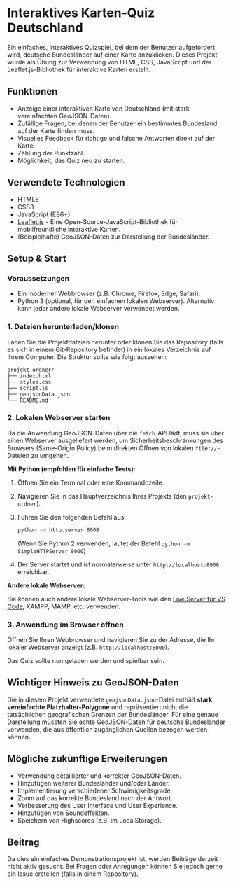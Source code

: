 # Interaktives Karten-Quiz Deutschland

Ein einfaches, interaktives Quizspiel, bei dem der Benutzer aufgefordert wird, deutsche Bundesländer auf einer Karte anzuklicken. Dieses Projekt wurde als Übung zur Verwendung von HTML, CSS, JavaScript und der Leaflet.js-Bibliothek für interaktive Karten erstellt.

## Funktionen

*   Anzeige einer interaktiven Karte von Deutschland (mit stark vereinfachten GeoJSON-Daten).
*   Zufällige Fragen, bei denen der Benutzer ein bestimmtes Bundesland auf der Karte finden muss.
*   Visuelles Feedback für richtige und falsche Antworten direkt auf der Karte.
*   Zählung der Punktzahl.
*   Möglichkeit, das Quiz neu zu starten.

## Verwendete Technologien

*   HTML5
*   CSS3
*   JavaScript (ES6+)
*   [Leaflet.js](https://leafletjs.com/) - Eine Open-Source-JavaScript-Bibliothek für mobilfreundliche interaktive Karten.
*   (Beispielhafte) GeoJSON-Daten zur Darstellung der Bundesländer.

## Setup & Start

### Voraussetzungen

*   Ein moderner Webbrowser (z.B. Chrome, Firefox, Edge, Safari).
*   Python 3 (optional, für den einfachen lokalen Webserver). Alternativ kann jeder andere lokale Webserver verwendet werden.

### 1. Dateien herunterladen/klonen

Laden Sie die Projektdateien herunter oder klonen Sie das Repository (falls es sich in einem Git-Repository befindet) in ein lokales Verzeichnis auf Ihrem Computer.
Die Struktur sollte wie folgt aussehen:

```
projekt-ordner/
├── index.html
├── styles.css
├── script.js
├── geojsonData.json
└── README.md
```

### 2. Lokalen Webserver starten

Da die Anwendung GeoJSON-Daten über die `fetch`-API lädt, muss sie über einen Webserver ausgeliefert werden, um Sicherheitsbeschränkungen des Browsers (Same-Origin Policy) beim direkten Öffnen von lokalen `file://`-Dateien zu umgehen.

**Mit Python (empfohlen für einfache Tests):**

1.  Öffnen Sie ein Terminal oder eine Kommandozeile.
2.  Navigieren Sie in das Hauptverzeichnis Ihres Projekts (den `projekt-ordner`).
3.  Führen Sie den folgenden Befehl aus:

    ```bash
    python -m http.server 8000
    ```

    (Wenn Sie Python 2 verwenden, lautet der Befehl `python -m SimpleHTTPServer 8000`)

4.  Der Server startet und ist normalerweise unter `http://localhost:8000` erreichbar.

**Andere lokale Webserver:**

Sie können auch andere lokale Webserver-Tools wie den [Live Server für VS Code](https://marketplace.visualstudio.com/items?itemName=ritwickdey.LiveServer), XAMPP, MAMP, etc. verwenden.

### 3. Anwendung im Browser öffnen

Öffnen Sie Ihren Webbrowser und navigieren Sie zu der Adresse, die Ihr lokaler Webserver anzeigt (z.B. `http://localhost:8000`).

Das Quiz sollte nun geladen werden und spielbar sein.

## Wichtiger Hinweis zu GeoJSON-Daten

Die in diesem Projekt verwendete `geojsonData.json`-Datei enthält **stark vereinfachte Platzhalter-Polygone** und repräsentiert nicht die tatsächlichen geografischen Grenzen der Bundesländer. Für eine genaue Darstellung müssten Sie echte GeoJSON-Daten für deutsche Bundesländer verwenden, die aus öffentlich zugänglichen Quellen bezogen werden können.

## Mögliche zukünftige Erweiterungen

*   Verwendung detaillierter und korrekter GeoJSON-Daten.
*   Hinzufügen weiterer Bundesländer und/oder Länder.
*   Implementierung verschiedener Schwierigkeitsgrade.
*   Zoom auf das korrekte Bundesland nach der Antwort.
*   Verbesserung des User Interface und User Experience.
*   Hinzufügen von Soundeffekten.
*   Speichern von Highscores (z.B. im LocalStorage).

## Beitrag

Da dies ein einfaches Demonstrationsprojekt ist, werden Beiträge derzeit nicht aktiv gesucht. Bei Fragen oder Anregungen können Sie jedoch gerne ein Issue erstellen (falls in einem Repository). 
